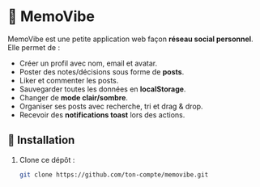 # 📝 MemoVibe

MemoVibe est une petite application web façon **réseau social personnel**.  
Elle permet de :
- Créer un profil avec nom, email et avatar.
- Poster des notes/décisions sous forme de **posts**.
- Liker et commenter les posts.
- Sauvegarder toutes les données en **localStorage**.
- Changer de **mode clair/sombre**.
- Organiser ses posts avec recherche, tri et drag & drop.
- Recevoir des **notifications toast** lors des actions.

## 🚀 Installation

1. Clone ce dépôt :
   ```bash
   git clone https://github.com/ton-compte/memovibe.git
